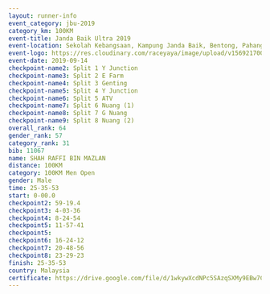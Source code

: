```yaml
---
layout: runner-info 
event_category: jbu-2019 
category_km: 100KM 
event-title: Janda Baik Ultra 2019
event-location: Sekolah Kebangsaan, Kampung Janda Baik, Bentong, Pahang, Malaysia 
event-logo: https://res.cloudinary.com/raceyaya/image/upload/v1569217009/logo/janda-baik_vch1pc.jpg 
event-date: 2019-09-14 
checkpoint-name2: Split 1 Y Junction 
checkpoint-name3: Split 2 E Farm 
checkpoint-name4: Split 3 Genting 
checkpoint-name5: Split 4 Y Junction 
checkpoint-name6: Split 5 ATV 
checkpoint-name7: Split 6 Nuang (1) 
checkpoint-name8: Split 7 G Nuang 
checkpoint-name9: Split 8 Nuang (2) 
overall_rank: 64
gender_rank: 57
category_rank: 31
bib: 11067
name: SHAH RAFFI BIN MAZLAN
distance: 100KM
category: 100KM Men Open
gender: Male
time: 25-35-53
start: 0-00.0
checkpoint2: 59-19.4
checkpoint3: 4-03-36
checkpoint4: 8-24-54
checkpoint5: 11-57-41
checkpoint5: 
checkpoint6: 16-24-12
checkpoint7: 20-48-56
checkpoint8: 23-29-23
finish: 25-35-53
country: Malaysia
certificate: https://drive.google.com/file/d/1wkywXcdNPc5SAzqSXMy9EBw7CwiY6Hcw/view?usp=sharing
---
```

